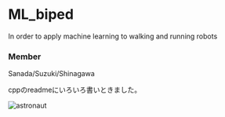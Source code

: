 # ML_biped
In order to apply machine learning to walking and running robots

### Member
Sanada/Suzuki/Shinagawa

cppのreadmeにいろいろ書いときました。

![astronaut](https://image.flaticon.com/icons/svg/2240/2240588.svg "free icon")
